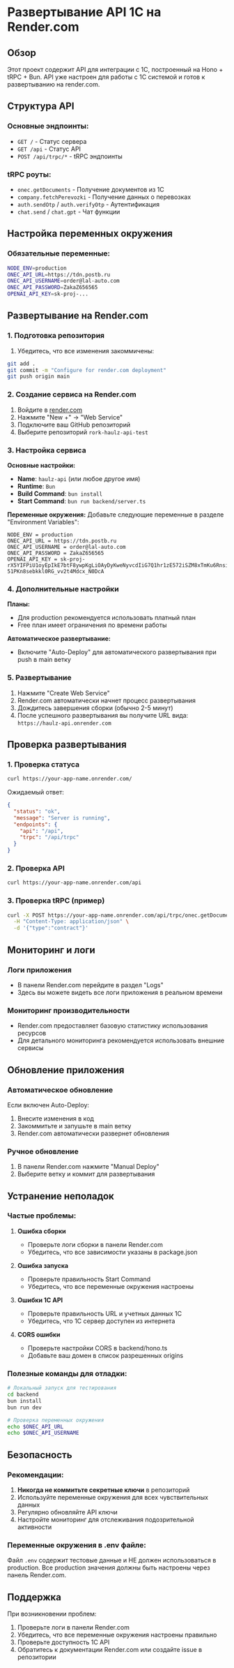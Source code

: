 # Развертывание API 1С на Render.com

## Обзор

Этот проект содержит API для интеграции с 1С, построенный на Hono + tRPC + Bun. API уже настроен для работы с 1С системой и готов к развертыванию на render.com.

## Структура API

### Основные эндпоинты:
- `GET /` - Статус сервера
- `GET /api` - Статус API
- `POST /api/trpc/*` - tRPC эндпоинты

### tRPC роуты:
- `onec.getDocuments` - Получение документов из 1С
- `company.fetchPerevozki` - Получение данных о перевозках
- `auth.sendOtp` / `auth.verifyOtp` - Аутентификация
- `chat.send` / `chat.gpt` - Чат функции

## Настройка переменных окружения

### Обязательные переменные:
```bash
NODE_ENV=production
ONEC_API_URL=https://tdn.postb.ru
ONEC_API_USERNAME=order@lal-auto.com
ONEC_API_PASSWORD=ZakaZ656565
OPENAI_API_KEY=sk-proj-...
```

## Развертывание на Render.com

### 1. Подготовка репозитория

1. Убедитесь, что все изменения закоммичены:
```bash
git add .
git commit -m "Configure for render.com deployment"
git push origin main
```

### 2. Создание сервиса на Render.com

1. Войдите в [render.com](https://render.com)
2. Нажмите "New +" → "Web Service"
3. Подключите ваш GitHub репозиторий
4. Выберите репозиторий `rork-haulz-api-test`

### 3. Настройка сервиса

**Основные настройки:**
- **Name**: `haulz-api` (или любое другое имя)
- **Runtime**: `Bun`
- **Build Command**: `bun install`
- **Start Command**: `bun run backend/server.ts`

**Переменные окружения:**
Добавьте следующие переменные в разделе "Environment Variables":

```
NODE_ENV = production
ONEC_API_URL = https://tdn.postb.ru
ONEC_API_USERNAME = order@lal-auto.com
ONEC_API_PASSWORD = ZakaZ656565
OPENAI_API_KEY = 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
```

### 4. Дополнительные настройки

**Планы:**
- Для production рекомендуется использовать платный план
- Free план имеет ограничения по времени работы

**Автоматическое развертывание:**
- Включите "Auto-Deploy" для автоматического развертывания при push в main ветку

### 5. Развертывание

1. Нажмите "Create Web Service"
2. Render.com автоматически начнет процесс развертывания
3. Дождитесь завершения сборки (обычно 2-5 минут)
4. После успешного развертывания вы получите URL вида: `https://haulz-api.onrender.com`

## Проверка развертывания

### 1. Проверка статуса
```bash
curl https://your-app-name.onrender.com/
```

Ожидаемый ответ:
```json
{
  "status": "ok",
  "message": "Server is running",
  "endpoints": {
    "api": "/api",
    "trpc": "/api/trpc"
  }
}
```

### 2. Проверка API
```bash
curl https://your-app-name.onrender.com/api
```

### 3. Проверка tRPC (пример)
```bash
curl -X POST https://your-app-name.onrender.com/api/trpc/onec.getDocuments \
  -H "Content-Type: application/json" \
  -d '{"type":"contract"}'
```

## Мониторинг и логи

### Логи приложения
- В панели Render.com перейдите в раздел "Logs"
- Здесь вы можете видеть все логи приложения в реальном времени

### Мониторинг производительности
- Render.com предоставляет базовую статистику использования ресурсов
- Для детального мониторинга рекомендуется использовать внешние сервисы

## Обновление приложения

### Автоматическое обновление
Если включен Auto-Deploy:
1. Внесите изменения в код
2. Закоммитьте и запушьте в main ветку
3. Render.com автоматически развернет обновления

### Ручное обновление
1. В панели Render.com нажмите "Manual Deploy"
2. Выберите ветку и коммит для развертывания

## Устранение неполадок

### Частые проблемы:

1. **Ошибка сборки**
   - Проверьте логи сборки в панели Render.com
   - Убедитесь, что все зависимости указаны в package.json

2. **Ошибка запуска**
   - Проверьте правильность Start Command
   - Убедитесь, что все переменные окружения настроены

3. **Ошибки 1С API**
   - Проверьте правильность URL и учетных данных 1С
   - Убедитесь, что 1С сервер доступен из интернета

4. **CORS ошибки**
   - Проверьте настройки CORS в backend/hono.ts
   - Добавьте ваш домен в список разрешенных origins

### Полезные команды для отладки:

```bash
# Локальный запуск для тестирования
cd backend
bun install
bun run dev

# Проверка переменных окружения
echo $ONEC_API_URL
echo $ONEC_API_USERNAME
```

## Безопасность

### Рекомендации:
1. **Никогда не коммитьте секретные ключи** в репозиторий
2. Используйте переменные окружения для всех чувствительных данных
3. Регулярно обновляйте API ключи
4. Настройте мониторинг для отслеживания подозрительной активности

### Переменные окружения в .env файле:
Файл `.env` содержит тестовые данные и НЕ должен использоваться в production. Все production значения должны быть настроены через панель Render.com.

## Поддержка

При возникновении проблем:
1. Проверьте логи в панели Render.com
2. Убедитесь, что все переменные окружения настроены правильно
3. Проверьте доступность 1С API
4. Обратитесь к документации Render.com или создайте issue в репозитории
